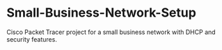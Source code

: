 # Small-Business-Network-Setup
Cisco Packet Tracer project for a small business network with DHCP and security features.
